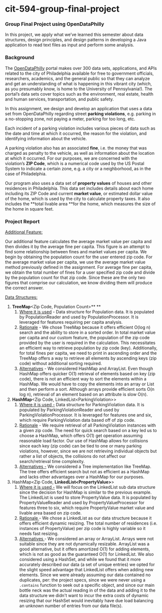 # cit-594-group-final-project
### **Group Final Project using OpenDataPhilly**

In this project, we apply what we’ve learned this semester about data structures, design principles, and design patterns in developing a Java application to read text files as input and perform some analysis.

### **Background**

The [OpenDataPhilly](https://www.opendataphilly.org/) portal makes over 300 data sets, applications, and APIs related to the city of Philadelphia available for free to government officials, researchers, academics, and the general public so that they can analyze and get an understanding of what is happening in this vibrant city (which, as you presumably know, is home to the University of Pennsylvania!). The portal’s data sets cover topics such as the environment, real estate, health and human services, transportation, and public safety.

In this assignment, we design and develop an application that uses a data set from OpenDataPhilly regarding street **parking violations**, e.g. parking in a no-stopping zone, not paying a meter, parking for too long, etc.

Each incident of a parking violation includes various pieces of data such as the date and time at which it occurred, the reason for the violation, and identifying information about the vehicle.

A parking violation also has an associated **fine**, i.e. the money that was charged as penalty to the vehicle, as well as information about the location at which it occurred. For our purposes, we are concerned with the violation’s **ZIP Code**, which is a numerical code used by the US Postal System to indicate a certain zone, e.g. a city or a neighborhood, as in the case of Philadelphia.

Our program also uses a data set of **property values** of houses and other residences in Philadelphia. This data set includes details about each home including its ZIP Code and current **market value**, or estimated dollar value of the home, which is used by the city to calculate property taxes. It also includes the **total livable area **for the home, which measures the size of the home in square feet.


### **Project Report**

<span style="text-decoration:underline;">Additional Feature:</span>

Our additional feature calculates the average market value per capita and then divides it by the average fine per capita. This figure is an attempt to find some relationship between fines and market values per capita. We begin by obtaining the population count for the user entered zip code. For the average market value per capita, we use the average market value method previously defined in the assignment.  For average fine per capita, we obtain the total number of fines for a user specified zip code and divide by the population count for that zip code. Since these are the only two figures that comprise our calculation, we know dividing them will produce the correct answer.

<span style="text-decoration:underline;">Data Structures:</span>



1. **TreeMap**&lt;Zip Code, Population Count>** **
    1. <span style="text-decoration:underline;">Where it is used</span> - Data structure for Population data. It is populated by PopulationReader and used by PopulationProcessor. It is leveraged for features requiring per capita analysis.
    2. <span style="text-decoration:underline;">Rationale</span> - We chose TreeMap because it offers efficient O(log n) search and the ability to store in a sorted order.  In total market value per capita and our custom feature, the population of the zip code provided by the user is required in the calculation.  This necessitates an efficient way to retrieve population by zip code (key). Additionally, for total fines per capita, we need to print in ascending order and the TreeMap offers a way to retrieve all elements by ascending keys (zip code) without additional sorting required.
    3. <span style="text-decoration:underline;">Alternatives</span> - We considered HashMap and ArrayList. Even though HashMap offers quicker O(1) retrieval of elements based on key (zip code), there is not an efficient way to sort the elements within a HashMap. We would have to copy the elements into an array or List and then perform a sort. Although arrays provide efficient sorts O(n log n), retrieval of an element based on an attribute is slow O(n).
2. **HashMap**&lt;Zip Code, LinkedList&lt;ParkingViolation>>
    1. <span style="text-decoration:underline;">Where it is used -</span>  Data structure for ParkingViolation data. It is populated by ParkingViolationReader and used by ParkingViolationProcessor. It is leveraged for features one and six, which require ParkingViolation data based off of zip code.
    2. <span style="text-decoration:underline;">Rationale</span> - We require retrieval of all ParkingViolation instances with a given zip code. The need for quick search based on a key led us to choose a HashMap, which offers O(1) get operation assuming reasonable load factor. Our use of HashMap allows for collisions since each key (zip code) can be tied to one or many parking violations, however, since we are not retrieving individual objects but rather a list of objects, the collisions do not affect our search/retrieval time complexity.
    3. <span style="text-decoration:underline;">Alternatives -</span> We considered a Tree implementation like TreeMap. The tree offers efficient search but not as efficient as a HashMap and lacks other advantages over a HashMap for our purposes.
3. HashMap&lt;Zip Code, **LinkedList&lt;PropertyValue>**>
    1. <span style="text-decoration:underline;">Where it is used -</span>  We will focus on the LinkedList sub data structure since the decision for HashMap is similar to the previous example. The LinkedList is used to store PropertyValue data. It is populated by PropertyValueReader and used by PropertyValueProcessor for features three to six, which require PropertyValue market value and livable area based on zip code.
    2. <span style="text-decoration:underline;">Rationale </span>- We chose a LinkedList as our data structure because it offers efficient dynamic resizing. The total number of residences (i.e. instances of PropertyValue) per zip code is highly variable so it needs fast resizing.
    3. <span style="text-decoration:underline;">Alternatives </span>- We considered an array or ArrayList. Arrays were not suitable since they are not dynamically resizable. ArrayList was a good alternative, but it offers amortized O(1) for adding elements, which is not as good as the guaranteed O(1) for LinkedList. We also considered using a HashSet, and while we found that it more accurately described our data (a set of unique entries) we opted for the slight speed advantage that LinkedList offers when adding new elements. Since we were already assuming our data contained no duplicates, per: the project specs, since we were never using a `.contains` function to seek out a specific object, and since our main bottle neck was the actual reading in of the data and adding it to the data structure we didn't want to incur the extra costs of dynamic resizing that our HashSet would inevitably have due load balancing an unknown number of entries from our data file(s).